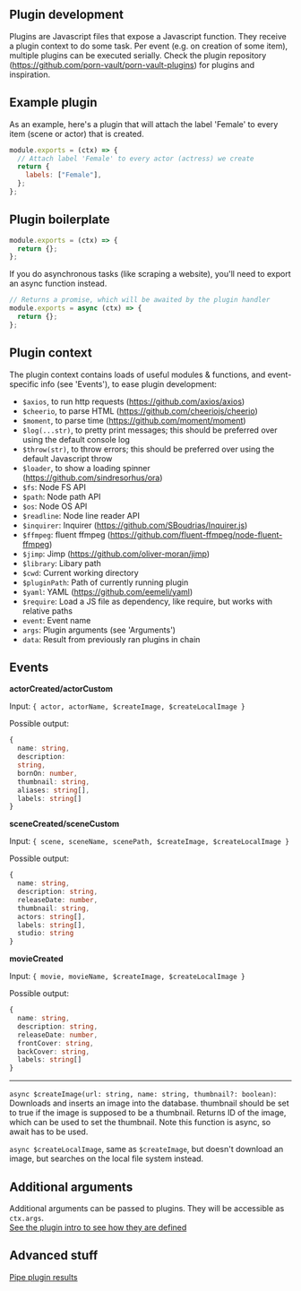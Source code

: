 ## Plugin development

Plugins are Javascript files that expose a Javascript function.
They receive a plugin context to do some task.
Per event (e.g. on creation of some item), multiple plugins can be executed serially.
Check the plugin repository (https://github.com/porn-vault/porn-vault-plugins) for plugins and inspiration.

## Example plugin

As an example, here's a plugin that will attach the label 'Female' to every item (scene or actor) that is created.

```js
module.exports = (ctx) => {
  // Attach label 'Female' to every actor (actress) we create
  return {
    labels: ["Female"],
  };
};
```

## Plugin boilerplate

```js
module.exports = (ctx) => {
  return {};
};
```

If you do asynchronous tasks (like scraping a website), you'll need to export an async function instead.

```js
// Returns a promise, which will be awaited by the plugin handler
module.exports = async (ctx) => {
  return {};
};
```

## Plugin context

The plugin context contains loads of useful modules & functions, and event-specific info (see 'Events'), to ease plugin development:

- `$axios`, to run http requests (https://github.com/axios/axios)
- `$cheerio`, to parse HTML (https://github.com/cheeriojs/cheerio)
- `$moment`, to parse time (https://github.com/moment/moment)
- `$log(...str)`, to pretty print messages; this should be preferred over using the default console log
- `$throw(str)`, to throw errors; this should be preferred over using the default Javascript throw
- `$loader`, to show a loading spinner (https://github.com/sindresorhus/ora)
- `$fs`: Node FS API
- `$path`: Node path API
- `$os`: Node OS API
- `$readline`: Node line reader API
- `$inquirer`: Inquirer (https://github.com/SBoudrias/Inquirer.js)
- `$ffmpeg`: fluent ffmpeg (https://github.com/fluent-ffmpeg/node-fluent-ffmpeg)
- `$jimp`: Jimp (https://github.com/oliver-moran/jimp)
- `$library`: Libary path
- `$cwd`: Current working directory
- `$pluginPath`: Path of currently running plugin
- `$yaml`: YAML (https://github.com/eemeli/yaml)
- `$require`: Load a JS file as dependency, like require, but works with relative paths
- `event`: Event name
- `args`: Plugin arguments (see 'Arguments')
- `data`: Result from previously ran plugins in chain

## Events

**actorCreated/actorCustom**

Input: `{ actor, actorName, $createImage, $createLocalImage }`

Possible output:

```typescript
{
  name: string,
  description:
  string,
  bornOn: number,
  thumbnail: string,
  aliases: string[],
  labels: string[]
}
```

**sceneCreated/sceneCustom**

Input: `{ scene, sceneName, scenePath, $createImage, $createLocalImage }`

Possible output:

```typescript
{
  name: string,
  description: string,
  releaseDate: number,
  thumbnail: string,
  actors: string[],
  labels: string[],
  studio: string
}
```

**movieCreated**

Input: `{ movie, movieName, $createImage, $createLocalImage }`

Possible output:

```typescript
{
  name: string,
  description: string,
  releaseDate: number,
  frontCover: string,
  backCover: string,
  labels: string[]
}
```

---

`async $createImage(url: string, name: string, thumbnail?: boolean)`: Downloads and inserts an image into the database. thumbnail should be set to true if the image is supposed to be a thumbnail.
Returns ID of the image, which can be used to set the thumbnail.
Note this function is async, so await has to be used.

`async $createLocalImage`, same as `$createImage`, but doesn't download an image, but searches on the local file system instead.

## Additional arguments

Additional arguments can be passed to plugins.
They will be accessible as `ctx.args`.  
[See the plugin intro to see how they are defined](https://github.com/porn-vault/porn-vault/blob/dev/doc/plugins_intro.md#additional-arguments)

## Advanced stuff

[Pipe plugin results](https://github.com/porn-vault/porn-vault/blob/dev/doc/pipe_plugins.md)
